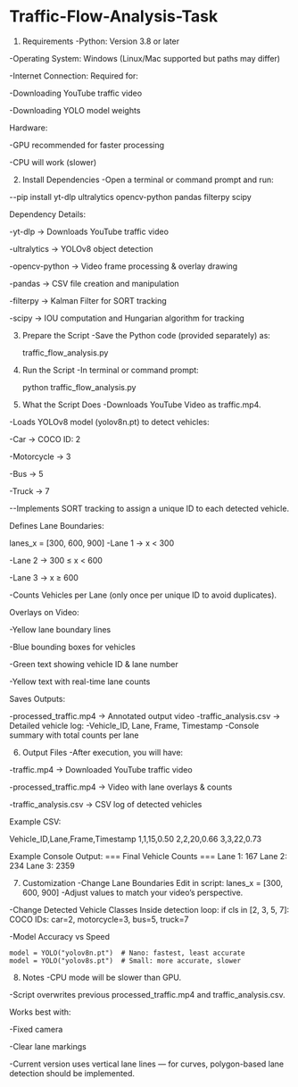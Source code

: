 # Traffic-Flow-Analysis-Task

1. Requirements
-Python: Version 3.8 or later

-Operating System: Windows (Linux/Mac supported but paths may differ)

-Internet Connection: Required for:

-Downloading YouTube traffic video

-Downloading YOLO model weights

Hardware:

-GPU recommended for faster processing

-CPU will work (slower)

2. Install Dependencies
-Open a terminal or command prompt and run:

--pip install yt-dlp ultralytics opencv-python pandas filterpy scipy

Dependency Details:

-yt-dlp → Downloads YouTube traffic video

-ultralytics → YOLOv8 object detection

-opencv-python → Video frame processing & overlay drawing

-pandas → CSV file creation and manipulation

-filterpy → Kalman Filter for SORT tracking

-scipy → IOU computation and Hungarian algorithm for tracking

3. Prepare the Script
-Save the Python code (provided separately) as:

    traffic_flow_analysis.py

4. Run the Script
-In terminal or command prompt:

    python traffic_flow_analysis.py

5. What the Script Does
-Downloads YouTube Video as traffic.mp4.

-Loads YOLOv8 model (yolov8n.pt) to detect vehicles:

-Car → COCO ID: 2

-Motorcycle → 3

-Bus → 5

-Truck → 7

--Implements SORT tracking to assign a unique ID to each detected vehicle.

Defines Lane Boundaries:

lanes_x = [300, 600, 900]
-Lane 1 → x < 300

-Lane 2 → 300 ≤ x < 600

-Lane 3 → x ≥ 600

-Counts Vehicles per Lane (only once per unique ID to avoid duplicates).

Overlays on Video:

-Yellow lane boundary lines

-Blue bounding boxes for vehicles

-Green text showing vehicle ID & lane number

-Yellow text with real-time lane counts

Saves Outputs:

-processed_traffic.mp4 → Annotated output video
-traffic_analysis.csv → Detailed vehicle log:
-Vehicle_ID, Lane, Frame, Timestamp
-Console summary with total counts per lane

6. Output Files
-After execution, you will have:

-traffic.mp4 → Downloaded YouTube traffic video

-processed_traffic.mp4 → Video with lane overlays & counts

-traffic_analysis.csv → CSV log of detected vehicles

  Example CSV:

  Vehicle_ID,Lane,Frame,Timestamp
1,1,15,0.50
2,2,20,0.66
3,3,22,0.73

  Example Console Output:
=== Final Vehicle Counts ===
Lane 1: 167
Lane 2: 234
Lane 3: 2359

7. Customization
-Change Lane Boundaries
   Edit in script:
      lanes_x = [300, 600, 900]
-Adjust values to match your video’s perspective.

-Change Detected Vehicle Classes
   Inside detection loop:
       if cls in [2, 3, 5, 7]:
       COCO IDs: car=2, motorcycle=3, bus=5, truck=7

-Model Accuracy vs Speed

    model = YOLO("yolov8n.pt")  # Nano: fastest, least accurate
    model = YOLO("yolov8s.pt")  # Small: more accurate, slower

8. Notes
-CPU mode will be slower than GPU.

-Script overwrites previous processed_traffic.mp4 and traffic_analysis.csv.

Works best with:

-Fixed camera

-Clear lane markings

-Current version uses vertical lane lines — for curves, polygon-based lane detection should be implemented.
